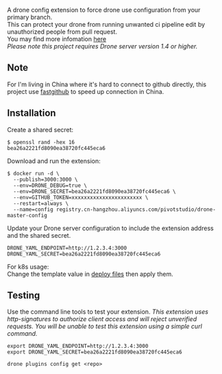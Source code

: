 A drone config extension to force drone use configuration from your primary branch.  
This can protect your drone from running unwanted ci pipeline edit by unauthorized people from pull request.  
You may find more infomation [here](https://discourse.drone.io/t/drone-protected-build-workaround/3585)  
_Please note this project requires Drone server version 1.4 or higher._

## Note
For I'm living in China where it's hard to connect to github directly, this project use [fastgithub](https://github.com/dotnetcore/FastGithub)  to speed up connection in China.  


## Installation

Create a shared secret:

```console
$ openssl rand -hex 16
bea26a2221fd8090ea38720fc445eca6
```

Download and run the extension:

```console
$ docker run -d \
  --publish=3000:3000 \
  --env=DRONE_DEBUG=true \
  --env=DRONE_SECRET=bea26a2221fd8090ea38720fc445eca6 \
  --env=GITHUB_TOKEN=xxxxxxxxxxxxxxxxxxxxxxx \
  --restart=always \
  --name=config registry.cn-hangzhou.aliyuncs.com/pivotstudio/drone-master-config
```

Update your Drone server configuration to include the extension address and the shared secret.

```text
DRONE_YAML_ENDPOINT=http://1.2.3.4:3000
DRONE_YAML_SECRET=bea26a2221fd8090ea38720fc445eca6
```
For k8s usage:  
Change the template value in [deploy files](./deploy) then apply them.  
## Testing

Use the command line tools to test your extension. _This extension uses http-signatures to authorize client access and will reject unverified requests. You will be unable to test this extension using a simple curl command._

```text
export DRONE_YAML_ENDPOINT=http://1.2.3.4:3000
export DRONE_YAML_SECRET=bea26a2221fd8090ea38720fc445eca6

drone plugins config get <repo>
```
